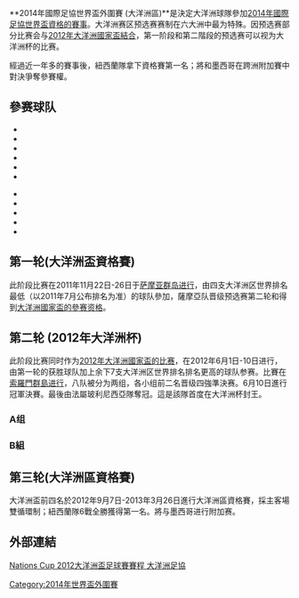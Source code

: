 **2014年國際足協世界盃外圍賽
(大洋洲區)**是決定大洋洲球隊參加[2014年國際足協世界盃資格的賽事](https://zh.wikipedia.org/wiki/2014年國際足協世界盃 "wikilink")。大洋洲赛区预选赛赛制在六大洲中最为特殊。因预选赛部分比赛会与[2012年大洋洲國家盃結合](https://zh.wikipedia.org/wiki/2012年大洋洲國家盃 "wikilink")，第一阶段和第二階段的预选赛可以视为大洋洲杯的比赛。

經過近一年多的賽事後，紐西蘭隊拿下資格賽第一名；將和墨西哥在跨洲附加賽中對決爭奪參賽權。

## 參赛球队

  -
  -
  -
  -
  -
  -
<!-- end list -->

  -
  -
  -
  -
  -
## 第一轮(大洋洲盃資格賽)

此阶段比赛在2011年11月22日-26日于[萨摩亚群岛进行](../Page/萨摩亚群岛.md "wikilink")，由四支大洋洲区世界排名最低（以2011年7月公布排名为准）的球队參加，薩摩亞队晋级预选赛第二轮和得到[大洋洲國家盃的參赛资格](../Page/大洋洲國家盃.md "wikilink")。

## 第二轮 (2012年大洋洲杯)

此阶段比赛同时作为[2012年大洋洲國家盃的比赛](https://zh.wikipedia.org/wiki/2012年大洋洲國家盃 "wikilink")，在2012年6月1日-10日进行，由第一轮的获胜球队加上余下7支大洋洲区世界排名排名更高的球队参赛。比賽在[索羅門群島进行](https://zh.wikipedia.org/wiki/索羅門群島 "wikilink")，八队被分为两组，各小组前二名晋级四強準決赛。6月10日進行冠軍決賽。最後由法屬玻利尼西亞隊奪冠。這是該隊首度在大洋洲杯封王。

### A组

### B組

## 第三轮(大洋洲區資格賽)

大洋洲盃前四名於2012年9月7日-2013年3月26日進行大洋洲區資格賽，採主客場雙循環制；紐西蘭隊6戰全勝獲得第一名。將与墨西哥进行附加赛。

## 外部連結

[Nations Cup 2012大洋洲盃足球賽賽程
大洋洲足協](http://www.oceaniafootball.com/ofc/Competitions/ScheduleandResults/tabid/1015/Competition/09be9943-752c-4b17-98e2-351ffce7971d/language/en-US/Default.aspx?CompTitle=Men's)

[Category:2014年世界盃外圍賽](https://zh.wikipedia.org/wiki/Category:2014年世界盃外圍賽 "wikilink")